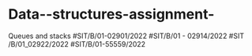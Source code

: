 # Data--structures-assignment-
Queues and stacks 
#SIT/B/01-02901/2022
#SIT/B/01 - 02914/2022
#SIT /B/01_02922/2022
#SIT/B/01-55559/2022


